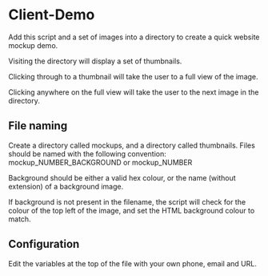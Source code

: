 Client-Demo
===========

Add this script and a set of images into a directory to create a quick website mockup demo.

Visiting the directory will display a set of thumbnails.

Clicking through to a thumbnail will take the user to a full view of the image.

Clicking anywhere on the full view will take the user to the next image in the directory.

## File naming
Create a directory called mockups, and a directory called thumbnails.
Files should be named with the following convention:
mockup_NUMBER_BACKGROUND
or
mockup_NUMBER

Background should be either a valid hex colour, or the name (without extension) of a background image.

If background is not present in the filename, the script will check for the colour of the top left of the image, and set the HTML background colour to match.

## Configuration
Edit the variables at the top of the file with your own phone, email and URL.